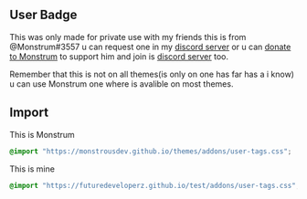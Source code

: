 ## User Badge 

This was only made for private use with my friends this is from @Monstrum#3557
u can request one in my [discord server](https://discord.gg/ZU8zFx8) or u can [donate to Monstrum](https://goo.gl/9S8VGb) to support him and join is [discord server](https://discord.gg/6GRdneyGHP) too.

Remember that this is not on all themes(is only on one has far has a i know) u can use Monstrum one where is avalible on most themes.


## Import

This is Monstrum 
```css
@import "https://monstrousdev.github.io/themes/addons/user-tags.css";
```

This is mine
```css
@import "https://futuredeveloperz.github.io/test/addons/user-tags.css";
```

